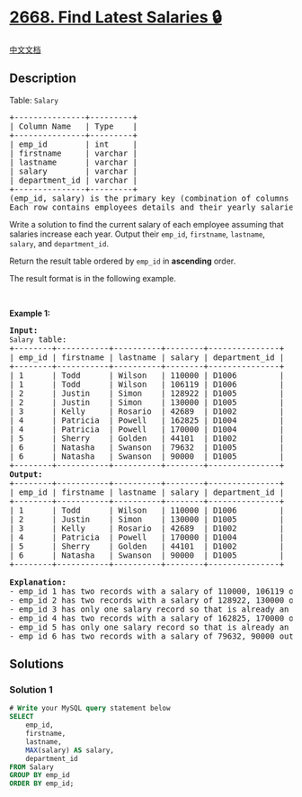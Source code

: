 # [2668. Find Latest Salaries 🔒](https://leetcode.com/problems/find-latest-salaries)

[中文文档](/solution/2600-2699/2668.Find%20Latest%20Salaries/README.md)

<!-- tags:Database -->

<!-- difficulty:Easy -->

## Description

<p>Table: <code><font face="monospace">Salary</font></code></p>

<pre>
+---------------+---------+ 
| Column Name   | Type    | 
+---------------+---------+ 
| emp_id        | int     | 
| firstname     | varchar |
| lastname      | varchar |
| salary        | varchar |
| department_id | varchar |
+---------------+---------+
(emp_id, salary) is the primary key (combination of columns with unique values) for this table.
Each row contains employees details and their yearly salaries, however, some of the records are old and contain outdated salary information. 
</pre>

<p>Write a solution to find the current salary of each employee assuming that salaries increase each year. Output their <code>emp_id</code>, <code>firstname</code>, <code>lastname</code>, <code>salary</code>, and <code>department_id</code>.</p>

<p>Return the result table ordered&nbsp;by <code>emp_id</code> in <strong>ascending</strong> order<em>.</em></p>

<p>The result format is in the following example.</p>

<p>&nbsp;</p>
<p><strong class="example">Example 1:</strong></p>

<pre>
<strong>Input:
</strong><code>Salary</code> table:
+--------+-----------+----------+--------+---------------+
| emp_id | firstname | lastname | salary | department_id |
+--------+-----------+----------+--------+---------------+ 
| 1      | Todd      | Wilson   | 110000 | D1006         |
| 1      | Todd      | Wilson   | 106119 | D1006         | 
| 2      | Justin    | Simon    | 128922 | D1005         | 
| 2      | Justin    | Simon    | 130000 | D1005         | 
| 3      | Kelly     | Rosario  | 42689  | D1002         | 
| 4      | Patricia  | Powell   | 162825 | D1004         |
| 4      | Patricia  | Powell   | 170000 | D1004         |
| 5      | Sherry    | Golden   | 44101  | D1002         | 
| 6      | Natasha   | Swanson  | 79632  | D1005         | 
| 6      | Natasha   | Swanson  | 90000  | D1005         |
+--------+-----------+----------+--------+---------------+
<strong>Output:
</strong>+--------+-----------+----------+--------+---------------+
| emp_id | firstname | lastname | salary | department_id |
+--------+-----------+----------+--------+---------------+ 
| 1      | Todd      | Wilson   | 110000 | D1006         |
| 2      | Justin    | Simon    | 130000 | D1005         | 
| 3      | Kelly     | Rosario  | 42689  | D1002         | 
| 4      | Patricia  | Powell   | 170000 | D1004         |
| 5      | Sherry    | Golden   | 44101  | D1002         | 
| 6      | Natasha   | Swanson  | 90000  | D1005         |
+--------+-----------+----------+--------+---------------+<strong>
</strong>
<strong>Explanation:</strong>
- emp_id 1 has two records with a salary of&nbsp;110000, 106119 out of these 110000 is an updated salary (Assuming salary is increasing each year)
- emp_id 2 has two records with a salary of&nbsp;128922, 130000&nbsp;out of these 130000 is an updated salary.
- emp_id 3 has only one salary record so that is already an updated salary.
- emp_id 4&nbsp;has two records with a salary of&nbsp;162825, 170000&nbsp;out of these 170000 is an updated salary.
- emp_id 5&nbsp;has only one salary record so that is already an updated salary.
- emp_id 6&nbsp;has two records with a salary of 79632, 90000 out&nbsp;of these 90000 is an updated salary.
</pre>

## Solutions

### Solution 1

<!-- tabs:start -->

```sql
# Write your MySQL query statement below
SELECT
    emp_id,
    firstname,
    lastname,
    MAX(salary) AS salary,
    department_id
FROM Salary
GROUP BY emp_id
ORDER BY emp_id;
```

<!-- tabs:end -->

<!-- end -->
